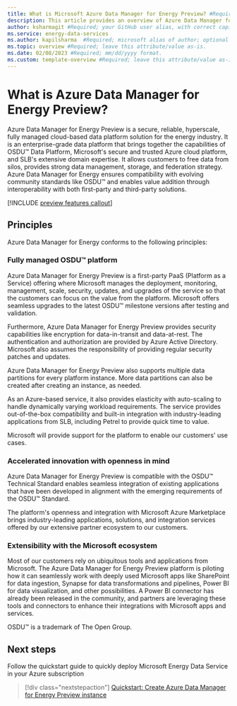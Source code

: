 ```yaml
---
title: What is Microsoft Azure Data Manager for Energy Preview? #Required; page title is displayed in search results. Include the brand.
description: This article provides an overview of Azure Data Manager for Energy Preview #Required; article description that is displayed in search results. 
author: ksharmagit #Required; your GitHub user alias, with correct capitalization.
ms.service: energy-data-services
ms.author: kapilsharma  #Required; microsoft alias of author; optional team alias.
ms.topic: overview #Required; leave this attribute/value as-is.
ms.date: 02/08/2023 #Required; mm/dd/yyyy format.
ms.custom: template-overview #Required; leave this attribute/value as-is.
---
```

# What is Azure Data Manager for Energy Preview?

Azure Data Manager for Energy Preview is a secure, reliable, hyperscale, fully managed cloud-based data platform solution for the energy industry. It is an enterprise-grade data platform that brings together the capabilities of OSDU&trade; Data Platform, Microsoft's secure and trusted Azure cloud platform, and SLB's extensive domain expertise. It allows customers to free data from silos, provides strong data management, storage, and federation strategy. Azure Data Manager for Energy ensures compatibility with evolving community standards like OSDU&trade; and enables value addition through interoperability with both first-party and third-party solutions.

[!INCLUDE [preview features callout](./includes/preview/preview-callout.md)]

## Principles

Azure Data Manager for Energy conforms to the following principles:

### Fully managed OSDU&trade; platform

Azure Data Manager for Energy Preview is a first-party PaaS (Platform as a Service) offering where Microsoft manages the deployment, monitoring, management, scale, security, updates, and upgrades of the service so that the customers can focus on the value from the platform. Microsoft offers seamless upgrades to the latest OSDU&trade; milestone versions after testing and validation.

Furthermore, Azure Data Manager for Energy Preview provides security capabilities like encryption for data-in-transit and data-at-rest. The authentication and authorization are provided by Azure Active Directory. Microsoft also assumes the responsibility of providing regular security patches and updates.

Azure Data Manager for Energy Preview also supports multiple data partitions for every platform instance. More data partitions can also be created after creating an instance, as needed.

As an Azure-based service, it also provides elasticity with auto-scaling to handle dynamically varying workload requirements. The service provides out-of-the-box compatibility and built-in integration with industry-leading applications from SLB, including Petrel to provide quick time to value.

Microsoft will provide support for the platform to enable our customers' use cases.

### Accelerated innovation with openness in mind

Azure Data Manager for Energy Preview is compatible with the OSDU&trade; Technical Standard enables seamless integration of existing applications that have been developed in alignment with the emerging requirements of the OSDU&trade; Standard.

The platform's openness and integration with Microsoft Azure Marketplace brings industry-leading applications, solutions, and integration services offered by our extensive partner ecosystem to our customers.

### Extensibility with the Microsoft ecosystem

Most of our customers rely on ubiquitous tools and applications from Microsoft. The Azure Data Manager for Energy Preview platform is piloting how it can seamlessly work with deeply used Microsoft apps like SharePoint for data ingestion, Synapse for data transformations and pipelines, Power BI for data visualization, and other possibilities. A Power BI connector has already been released in the community, and partners are leveraging these tools and connectors to enhance their integrations with Microsoft apps and services.

OSDU&trade; is a trademark of The Open Group.

## Next steps
Follow the quickstart guide to quickly deploy Microsoft Energy Data Service in your Azure subscription
> [!div class="nextstepaction"]
> [Quickstart: Create Azure Data Manager for Energy Preview instance](quickstart-create-microsoft-energy-data-services-instance.md)
